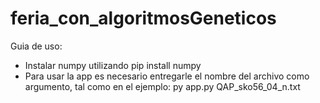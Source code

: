 # feria_con_algoritmosGeneticos

Guia de uso:

- Instalar numpy utilizando pip install numpy
- Para usar la app es necesario entregarle el nombre del archivo como argumento, tal como en el ejemplo:
py app.py QAP_sko56_04_n.txt

